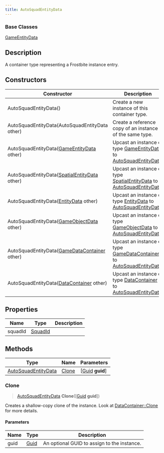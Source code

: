 ```yaml
---
title: AutoSquadEntityData
---
```

### Base Classes

[GameEntityData](GameEntityData)

## Description

A container type representing a Frostbite instance entry.

## Constructors

| Constructor                                                                    | Description                                                                                                                   |
| ------------------------------------------------------------------------------ | ----------------------------------------------------------------------------------------------------------------------------- |
| AutoSquadEntityData()                                                          | Create a new instance of this container type.                                                                                 |
| AutoSquadEntityData(AutoSquadEntityData other)                                 | Create a reference copy of an instance of the same type.                                                                      |
| AutoSquadEntityData([GameEntityData](GameEntityData) other)                    | Upcast an instance of type [GameEntityData](GameEntityData) to [AutoSquadEntityData](AutoSquadEntityData).                    |
| AutoSquadEntityData([SpatialEntityData](SpatialEntityData) other)              | Upcast an instance of type [SpatialEntityData](SpatialEntityData) to [AutoSquadEntityData](AutoSquadEntityData).              |
| AutoSquadEntityData([EntityData](EntityData) other)                            | Upcast an instance of type [EntityData](EntityData) to [AutoSquadEntityData](AutoSquadEntityData).                            |
| AutoSquadEntityData([GameObjectData](GameObjectData) other)                    | Upcast an instance of type [GameObjectData](GameObjectData) to [AutoSquadEntityData](AutoSquadEntityData).                    |
| AutoSquadEntityData([GameDataContainer](GameDataContainer) other)              | Upcast an instance of type [GameDataContainer](GameDataContainer) to [AutoSquadEntityData](AutoSquadEntityData).              |
| AutoSquadEntityData([DataContainer](/vext/ref/shared/class/datacontainer) other) | Upcast an instance of type [DataContainer](/vext/ref/shared/class/datacontainer) to [AutoSquadEntityData](AutoSquadEntityData). |

## Properties

| Name    | Type               | Description |
| ------- | ------------------ | ----------- |
| squadId | [SquadId](SquadId) |             |

## Methods

| Type                                       | Name            | Parameters                                     |
| ------------------------------------------ | --------------- | ---------------------------------------------- |
| [AutoSquadEntityData](AutoSquadEntityData) | [Clone](#clone) | \[[Guid](/vext/ref/shared/class/guid) **guid**\] |

### Clone

> [AutoSquadEntityData](AutoSquadEntityData) **Clone**(\[[Guid](/vext/ref/shared/class/guid) **guid**\])

Creates a shallow-copy clone of the instance. Look at [DataContainer::Clone](/vext/ref/shared/class/datacontainer#clone) for more details.

#### Parameters

| Name | Type         | Description                                 |
| ---- | ------------ | ------------------------------------------- |
| guid | [Guid](Guid) | An optional GUID to assign to the instance. |
